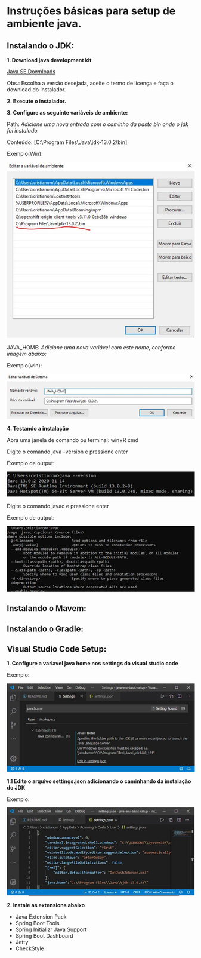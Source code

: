 # Instruções básicas para setup de ambiente java.

## Instalando o JDK:

**1. Download java development kit**

[Java SE Downloads]("https://www.oracle.com/technetwork/java/javase/downloads/index.html")

Obs.: Escolha a versão desejada, aceite o termo de licença e faça o download do instalador.

**2. Execute o instalador.**

**3. Configure as seguinte variáveis de ambiente:**

Path: *Adicione uma nova entrada com o caminho da pasta bin onde o jdk foi instalado.*

Conteúdo: [C:\Program Files\Java\jdk-13.0.2\bin]

Exemplo(Win):

![path](/assets/images/path.JPG)

JAVA_HOME: *Adicione uma nova variável com este nome, conforme imagem abaixo:*

Exemplo(win):

![java_home](/assets/images/java_home.JPG)

**4. Testando a instalação**

Abra uma janela de comando ou terminal:
win+R cmd

Digite o comando java -version e pressione enter

Exemplo de output:

![java version](/assets/images/java_version.JPG)

Digite o comando javac e pressione enter

Exemplo de output:

![java c](/assets/images/java_c.JPG)

## Instalando o Mavem:

## Instalando o Gradle:

## Visual Studio Code Setup:

**1. Configure a variavel java home nos settings do visual studio code**

Exemplo:

![java home](/assets/images/Settings_vs_code.JPG)

**1.1 Edite o arquivo settings.json adicionando o caminhando da instalação do JDK**

Exemplo:

![java home](/assets/images/setting_json_edit.JPG)

**2. Instale as extensions abaixo**

- Java Extension Pack
- Spring Boot Tools
- Spring Initializr Java Support
- Spring Boot Dashboard
- Jetty
- CheckStyle